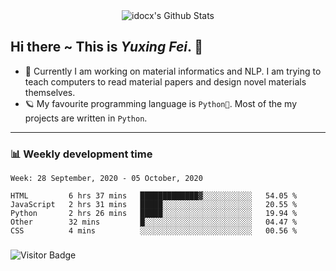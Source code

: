 <div align="center">
    <img align="center" src="https://github-readme-stats.vercel.app/api?username=idocx&show_icons=true&hide_border=true" alt="idocx's Github Stats"></img>
</div>

## Hi there ~ This is *Yuxing Fei*. ‍👋

- 🚀 Currently I am working on material informatics and NLP. I am trying to teach computers to read material papers and design novel materials themselves.
- 🪐 My favourite programming language is `Python🐍`. Most of the my projects are written in `Python`.

---

### 📊 Weekly development time
<!--START_SECTION:waka-->
```text
Week: 28 September, 2020 - 05 October, 2020

HTML         6 hrs 37 mins   █████████████▓░░░░░░░░░░░   54.05 % 
JavaScript   2 hrs 31 mins   █████░░░░░░░░░░░░░░░░░░░░   20.55 % 
Python       2 hrs 26 mins   █████░░░░░░░░░░░░░░░░░░░░   19.94 % 
Other        32 mins         █░░░░░░░░░░░░░░░░░░░░░░░░   04.47 % 
CSS          4 mins          ░░░░░░░░░░░░░░░░░░░░░░░░░   00.56 % 
```
<!--END_SECTION:waka-->

### 

![Visitor Badge](https://visitor-badge.laobi.icu/badge?page_id=idocx.idocx)
